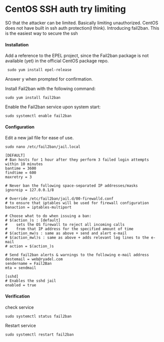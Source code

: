 # CentOS SSH auth try limiting
SO that the attacker can be limited. Basically limiting unauthorized. CentOS does not have built in ssh auth protection(I think). Introducing fail2ban. This is the easiest way to secure the ssh

#### Installation

Add a reference to the EPEL project, since the Fail2ban package is not available (yet) in the official CentOS package repo.
```
 sudo yum install epel-release
```
Answer y  when prompted for confirmation.

Install Fail2ban with the following command:
```
sudo yum install fail2ban
```
Enable the Fail2ban service upon system start:
```
sudo systemctl enable fail2ban
```

#### Configuration

Edit a new jail file for ease of use.
```
sudo nano /etc/fail2ban/jail.local
```
```
[DEFAULT]
# Ban hosts for 1 hour after they perform 3 failed login attempts within 10 minutes
bantime = 3600
findtime = 600
maxretry = 3

# Never ban the following space-separated IP addresses/masks
ignoreip = 127.0.0.1/8

# Override /etc/fail2ban/jail.d/00-firewalld.conf 
# to ensure that iptables will be used for firewall configuration
banaction = iptables-multiport

# Choose what to do when issuing a ban:
# $(action_)s : [default] 
#    sets the OS firewall to reject all incoming calls
#    from that IP address for the specified amount of time
# $(action_mw)s : same as above + send and alert e-mail
# $(action_mwl)s : same as above + adds relevant log lines to the e-mail
# action = $(action_)s

# Send fail2ban alerts & warnings to the following e-mail address
destemail = web@ryadel.com
sendername = Fail2Ban
mta = sendmail

[sshd]
# Enables the sshd jail
enabled = true
```

#### Verification

check service
```
sudo systemctl status fail2ban
```

Restart service

```
sudo systemctl restart fail2ban
```
